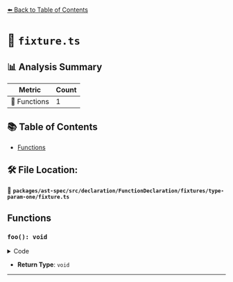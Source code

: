 [⬅️ Back to Table of Contents](../../../../../../../index.md)

# 📄 `fixture.ts`

## 📊 Analysis Summary

| Metric | Count |
|--------|-------|
| 🔧 Functions | 1 |

## 📚 Table of Contents

- [Functions](#functions)

## 🛠️ File Location:
📂 **`packages/ast-spec/src/declaration/FunctionDeclaration/fixtures/type-param-one/fixture.ts`**

## Functions

### `foo(): void`

<details><summary>Code</summary>

```ts
function foo<T>() {}
```
</details>

- **Return Type**: `void`

---